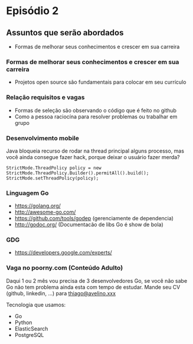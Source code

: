 # Episódio 2

## Assuntos que serão abordados

- Formas de melhorar seus conhecimentos e crescer em sua carreira

### Formas de melhorar seus conhecimentos e crescer em sua carreira

- Projetos open source são fundamentais para colocar em seu currículo

### Relação requisitos e vagas

- Formas de seleção são observando o código que é feito no github
- Como a pessoa raciocína para resolver problemas ou trabalhar em grupo

### Desenvolvimento mobile
Java bloqueia recurso de rodar na thread principal alguns processo, mas você ainda consegue fazer hack, porque deixar o usuário fazer merda?

    StrictMode.ThreadPolicy policy = new StrictMode.ThreadPolicy.Builder().permitAll().build();
    StrictMode.setThreadPolicy(policy);

### Linguagem Go

- https://golang.org/
- http://awesome-go.com/
- https://github.com/tools/godep (gerenciamente de dependencia)
- http://godoc.org/ (Documentacão de libs Go é show de bola)

### GDG

- https://developers.google.com/experts/

### Vaga no poorny.com (Conteúdo Adulto)

Daqui 1 ou 2 mês vou precisa de 3 desenvolvedores Go, se você não sabe Go não tem problema ainda esta com tempo de estudar.
Mande seu CV (github, linkedin, ...) para thiago@avelino.xxx

Tecnologia que usamos:

- Go
- Python
- ElasticSearch
- PostgreSQL
